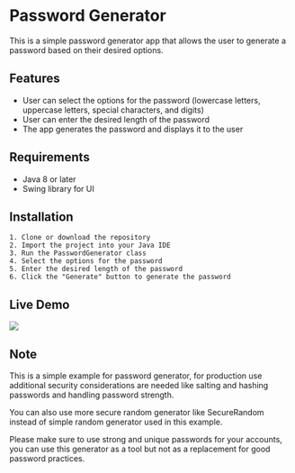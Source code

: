 
# Password Generator
This is a simple password generator app that allows the user to generate a password based on their desired options.



## Features

- User can select the options for the password (lowercase letters, uppercase letters, special characters, and digits)
- User can enter the desired length of the password
- The app generates the password and displays it to the user


## Requirements

- Java 8 or later
- Swing library for UI
## Installation

    1. Clone or download the repository
    2. Import the project into your Java IDE
    3. Run the PasswordGenerator class
    4. Select the options for the password
    5. Enter the desired length of the password 
    6. Click the "Generate" button to generate the password

## Live Demo

![](https://user-images.githubusercontent.com/61500922/212269972-19437b43-75e2-4ae6-a14c-c1d061bdb822.gif)
    
## Note

This is a simple example for password generator, for production use additional security considerations are needed like salting and hashing passwords and handling password strength.

You can also use more secure random generator like SecureRandom instead of simple random generator used in this example.

Please make sure to use strong and unique passwords for your accounts, you can use this generator as a tool but not as a replacement for good password practices.
